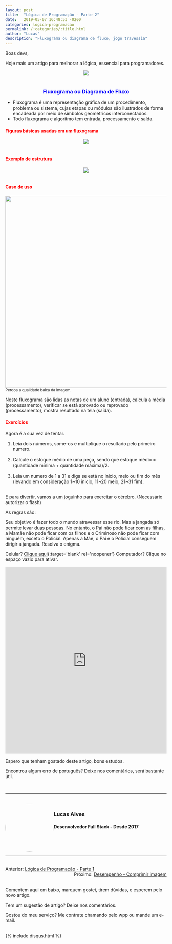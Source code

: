 ```yaml
---
layout: post
title:  "Lógica de Programação - Parte 2"
date:   2019-05-07 16:48:53 -0200
categories: logica-programacao
permalink: /:categories/:title.html
author: "Lucas"
description: "Fluxograma ou diagrama de fluxo, jogo travessia"
---
```


Boas devs,

Hoje mais um artigo para melhorar a lógica, essencial para programadores.

<div style="text-align: center;">
  <img src="/assets/imagens/logica/parte_dois/fluxograma.jpg"/>
</div>
<br>

<h3 style="color: blue; text-align: center;">Fluxograma ou Diagrama de Fluxo</h3>

- Fluxograma é uma representação gráfica de um procedimento, problema ou sistema, cujas etapas ou módulos são ilustrados de forma encadeada por meio de símbolos geométricos interconectados.
- Todo fluxograma e algoritmo tem entrada, processamento e saída.

<h4 style="color: red;">Figuras básicas usadas em um fluxograma</h4>

<div style="text-align: center;">
  <img src="/assets/imagens/logica/parte_dois/um.png"/>
</div>
<br>

<h4 style="color: red;">Exemplo de estrutura</h4>

<div style="text-align: center;">
  <img src="/assets/imagens/logica/parte_dois/dois.png"/>
</div>
<br>

<h4 style="color: red;">Caso de uso</h4>

<div style="text-align: center;">
  <img src="/assets/imagens/logica/parte_dois/tres.png" style="height: 600px;"/>
</div>
<small>Perdoa a qualidade baixa da imagem.</small>
<br>

Neste fluxograma são lidas as notas de um aluno (entrada), calcula a média (processamento), verificar se está aprovado ou reprovado (processamento), mostra resultado na tela (saída).

<h4 style="color: red;">Exercícios</h4>

Agora é a sua vez de tentar.

1) Leia dois números, some-os e multiplique o resultado pelo primeiro numero.
<br><br>
2) Calcule o estoque médio de uma peça, sendo que estoque médio = (quantidade mínima + quantidade máxima)/2.
<br><br>
3) Leia um numero de 1 a 31 e diga se está no inicio, meio ou fim do mês (levando em consideração 1~10 inicio, 11~20 meio, 21~31 fim).
<br><br>

E para divertir, vamos a um joguinho para exercitar o cérebro. (Necessário autorizar o flash)

As regras são:

Seu objetivo é fazer todo o mundo atravessar esse rio.
Mas a jangada só permite levar duas pessoas.
No entanto, o Pai não pode ficar com as filhas, a Mamãe não pode ficar com os filhos e o Criminoso não pode ficar com ninguém, exceto o Policial.
Apenas a Mãe, o Pai e o Policial conseguem dirigir a jangada. Resolva o enigma.

Celular? [Clique aqui](https://jogoslogica.ml/travessia/index.html){:target='blank' rel='noopener'}
Computador? Clique no espaço vazio para ativar.


<iframe src="https://jogoslogica.ml/travessia/index.html" width="100%" height="585px" frameborder="0"></iframe>

Espero que tenham gostado deste artigo, bons estudos.

Encontrou algum erro de português? Deixe nos comentários, será bastante útil.

<br>
<hr>
<br>

<div style="width: 30%; float: left;">
  <img src="/assets/imagens/foto.jpg" style="height: 150px; width: 150px; border-radius: 50%;"/>
</div>

<div style="width: 100%;">
  <h3>Lucas Alves</h3>
  <h4>Desenvolvedor Full Stack - Desde 2017</h4>
</div>

<br><br><br>
<hr>
<br>

<div style="display: inline;">Anterior: <a href="https://programadoresreais.com.br/logica-programacao/logica-programacao-parte-um.html">Lógica de Programação - Parte 1</a></div><div style="float: right">Próximo: <a href="https://programadoresreais.com.br/tutoriais/desempenho-comprimir-imagem.html">Desempenho - Comprimir imagem</a></div>

<br><br>
Comentem aqui em baixo, marquem gostei, tirem dúvidas, e esperem pelo novo artigo.

Tem um sugestão de artigo? Deixe nos comentários.

Gostou do meu serviço? Me contrate chamando pelo wpp ou mande um e-mail.
<br><br>

{% include disqus.html %}
